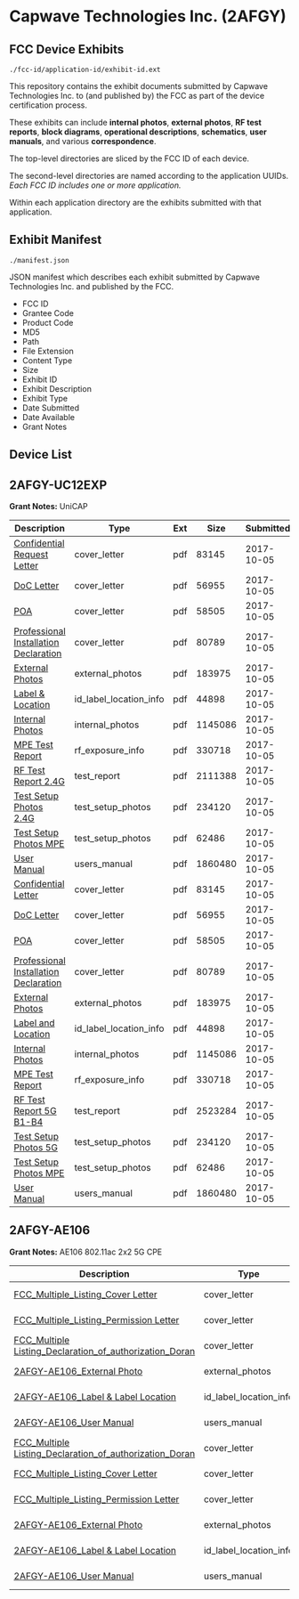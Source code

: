 # Capwave Technologies Inc. (2AFGY)
## FCC Device Exhibits

```
./fcc-id/application-id/exhibit-id.ext
```

This repository contains the exhibit documents submitted by Capwave Technologies Inc. to (and published by) the FCC as part of the device certification process.

These exhibits can include **internal photos**, **external photos**, **RF test reports**, **block diagrams**, **operational descriptions**, **schematics**, **user manuals**, and various **correspondence**.

The top-level directories are sliced by the FCC ID of each device.

The second-level directories are named according to the application UUIDs. *Each FCC ID includes one or more application.*

Within each application directory are the exhibits submitted with that application. 

## Exhibit Manifest

```
./manifest.json
```

JSON manifest which describes each exhibit submitted by Capwave Technologies Inc. and published by the FCC.

- FCC ID
- Grantee Code
- Product Code
- MD5
- Path
- File Extension
- Content Type
- Size
- Exhibit ID
- Exhibit Description
- Exhibit Type
- Date Submitted
- Date Available
- Grant Notes

## Device List
## 2AFGY-UC12EXP
**Grant Notes:** UniCAP

| Description | Type | Ext | Size | Submitted | Available |
| ----------- | ---- | --- | ---- | --------- | --------- |
| [Confidential Request Letter](2AFGY-UC12EXP/9c5d5e44cc7b76153f3707e45609e82a/3593783.pdf) | cover_letter | pdf | 83145 | 2017-10-05 | 2017-10-06 |
| [DoC Letter](2AFGY-UC12EXP/9c5d5e44cc7b76153f3707e45609e82a/3593784.pdf) | cover_letter | pdf | 56955 | 2017-10-05 | 2017-10-06 |
| [POA](2AFGY-UC12EXP/9c5d5e44cc7b76153f3707e45609e82a/3593792.pdf) | cover_letter | pdf | 58505 | 2017-10-05 | 2017-10-06 |
| [Professional Installation Declaration](2AFGY-UC12EXP/9c5d5e44cc7b76153f3707e45609e82a/3593793.pdf) | cover_letter | pdf | 80789 | 2017-10-05 | 2017-10-06 |
| [External Photos](2AFGY-UC12EXP/9c5d5e44cc7b76153f3707e45609e82a/3593788.pdf) | external_photos | pdf | 183975 | 2017-10-05 | 2017-10-06 |
| [Label & Location](2AFGY-UC12EXP/9c5d5e44cc7b76153f3707e45609e82a/3593790.pdf) | id_label_location_info | pdf | 44898 | 2017-10-05 | 2017-10-06 |
| [Internal Photos](2AFGY-UC12EXP/9c5d5e44cc7b76153f3707e45609e82a/3593789.pdf) | internal_photos | pdf | 1145086 | 2017-10-05 | 2017-10-06 |
| [MPE Test Report](2AFGY-UC12EXP/9c5d5e44cc7b76153f3707e45609e82a/3593791.pdf) | rf_exposure_info | pdf | 330718 | 2017-10-05 | 2017-10-06 |
| [RF Test Report 2.4G](2AFGY-UC12EXP/9c5d5e44cc7b76153f3707e45609e82a/3593837.pdf) | test_report | pdf | 2111388 | 2017-10-05 | 2017-10-06 |
| [Test Setup Photos 2.4G](2AFGY-UC12EXP/9c5d5e44cc7b76153f3707e45609e82a/3593838.pdf) | test_setup_photos | pdf | 234120 | 2017-10-05 | 2017-10-06 |
| [Test Setup Photos MPE](2AFGY-UC12EXP/9c5d5e44cc7b76153f3707e45609e82a/3593797.pdf) | test_setup_photos | pdf | 62486 | 2017-10-05 | 2017-10-06 |
| [User Manual](2AFGY-UC12EXP/9c5d5e44cc7b76153f3707e45609e82a/3593796.pdf) | users_manual | pdf | 1860480 | 2017-10-05 | 2017-10-06 |
| [Confidential Letter](2AFGY-UC12EXP/33feb4a7901007e3dfb187da982f1e90/3593783.pdf) | cover_letter | pdf | 83145 | 2017-10-05 | 2017-10-06 |
| [DoC Letter](2AFGY-UC12EXP/33feb4a7901007e3dfb187da982f1e90/3593784.pdf) | cover_letter | pdf | 56955 | 2017-10-05 | 2017-10-06 |
| [POA](2AFGY-UC12EXP/33feb4a7901007e3dfb187da982f1e90/3593792.pdf) | cover_letter | pdf | 58505 | 2017-10-05 | 2017-10-06 |
| [Professional Installation Declaration](2AFGY-UC12EXP/33feb4a7901007e3dfb187da982f1e90/3593793.pdf) | cover_letter | pdf | 80789 | 2017-10-05 | 2017-10-06 |
| [External Photos](2AFGY-UC12EXP/33feb4a7901007e3dfb187da982f1e90/3593788.pdf) | external_photos | pdf | 183975 | 2017-10-05 | 2017-10-06 |
| [Label and Location](2AFGY-UC12EXP/33feb4a7901007e3dfb187da982f1e90/3593790.pdf) | id_label_location_info | pdf | 44898 | 2017-10-05 | 2017-10-06 |
| [Internal Photos](2AFGY-UC12EXP/33feb4a7901007e3dfb187da982f1e90/3593789.pdf) | internal_photos | pdf | 1145086 | 2017-10-05 | 2017-10-06 |
| [MPE Test Report](2AFGY-UC12EXP/33feb4a7901007e3dfb187da982f1e90/3593791.pdf) | rf_exposure_info | pdf | 330718 | 2017-10-05 | 2017-10-06 |
| [RF Test Report 5G B1-B4](2AFGY-UC12EXP/33feb4a7901007e3dfb187da982f1e90/3593794.pdf) | test_report | pdf | 2523284 | 2017-10-05 | 2017-10-06 |
| [Test Setup Photos 5G](2AFGY-UC12EXP/33feb4a7901007e3dfb187da982f1e90/3593795.pdf) | test_setup_photos | pdf | 234120 | 2017-10-05 | 2017-10-06 |
| [Test Setup Photos MPE](2AFGY-UC12EXP/33feb4a7901007e3dfb187da982f1e90/3593797.pdf) | test_setup_photos | pdf | 62486 | 2017-10-05 | 2017-10-06 |
| [User Manual](2AFGY-UC12EXP/33feb4a7901007e3dfb187da982f1e90/3593796.pdf) | users_manual | pdf | 1860480 | 2017-10-05 | 2017-10-06 |
## 2AFGY-AE106
**Grant Notes:** AE106 802.11ac 2x2 5G CPE

| Description | Type | Ext | Size | Submitted | Available |
| ----------- | ---- | --- | ---- | --------- | --------- |
| [FCC_Multiple_Listing_Cover Letter](2AFGY-AE106/d48f4daf172114ee1f3f110a4520ab6e/2957964.pdf) | cover_letter | pdf | 15994 | 2016-04-13 | 2016-04-13 |
| [FCC_Multiple_Listing_Permission Letter](2AFGY-AE106/d48f4daf172114ee1f3f110a4520ab6e/2957965.pdf) | cover_letter | pdf | 11495 | 2016-04-13 | 2016-04-13 |
| [FCC_Multiple Listing_Declaration_of_authorization_Doran](2AFGY-AE106/d48f4daf172114ee1f3f110a4520ab6e/2957963.pdf) | cover_letter | pdf | 15387 | 2016-04-13 | 2016-04-13 |
| [2AFGY-AE106_External Photo](2AFGY-AE106/d48f4daf172114ee1f3f110a4520ab6e/2957966.pdf) | external_photos | pdf | 336388 | 2016-04-13 | 2016-04-13 |
| [2AFGY-AE106_Label & Label Location](2AFGY-AE106/d48f4daf172114ee1f3f110a4520ab6e/2957967.pdf) | id_label_location_info | pdf | 150403 | 2016-04-13 | 2016-04-13 |
| [2AFGY-AE106_User Manual](2AFGY-AE106/d48f4daf172114ee1f3f110a4520ab6e/2957968.pdf) | users_manual | pdf | 534302 | 2016-04-13 | 2016-04-13 |
| [FCC_Multiple Listing_Declaration_of_authorization_Doran](2AFGY-AE106/7364e5c8298dd3db864e27026214ca12/2957963.pdf) | cover_letter | pdf | 15387 | 2016-04-13 | 2016-04-13 |
| [FCC_Multiple_Listing_Cover Letter](2AFGY-AE106/7364e5c8298dd3db864e27026214ca12/2957964.pdf) | cover_letter | pdf | 15994 | 2016-04-13 | 2016-04-13 |
| [FCC_Multiple_Listing_Permission Letter](2AFGY-AE106/7364e5c8298dd3db864e27026214ca12/2957965.pdf) | cover_letter | pdf | 11495 | 2016-04-13 | 2016-04-13 |
| [2AFGY-AE106_External Photo](2AFGY-AE106/7364e5c8298dd3db864e27026214ca12/2957966.pdf) | external_photos | pdf | 336388 | 2016-04-13 | 2016-04-13 |
| [2AFGY-AE106_Label & Label Location](2AFGY-AE106/7364e5c8298dd3db864e27026214ca12/2957967.pdf) | id_label_location_info | pdf | 150403 | 2016-04-13 | 2016-04-13 |
| [2AFGY-AE106_User Manual](2AFGY-AE106/7364e5c8298dd3db864e27026214ca12/2957968.pdf) | users_manual | pdf | 534302 | 2016-04-13 | 2016-04-13 |
